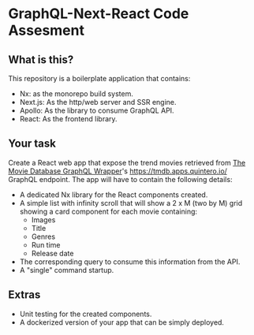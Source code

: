 # GraphQL-Next-React Code Assesment

## What is this?
This repository is a boilerplate application that contains:
- Nx: as the monorepo build system.
- Next.js: As the http/web server and SSR engine.
- Apollo: As the library to consume GraphQL API.
- React: As the frontend library.

## Your task

Create a React web app that expose the trend movies retrieved from [The Movie Database GraphQL Wrapper](https://github.com/nerdsupremacist/tmdb)'s https://tmdb.apps.quintero.io/ GraphQL endpoint. The app will have to contain the following details:

- A dedicated Nx library for the React components created.
- A simple list with infinity scroll that will show a 2 x M (two by M) grid showing a card component for each movie containing:
    - Images
    - Title
    - Genres
    - Run time
    - Release date
- The corresponding query to consume this information from the API.
- A "single" command startup.

## Extras

- Unit testing for the created components.
- A dockerized version of your app that can be simply deployed.
